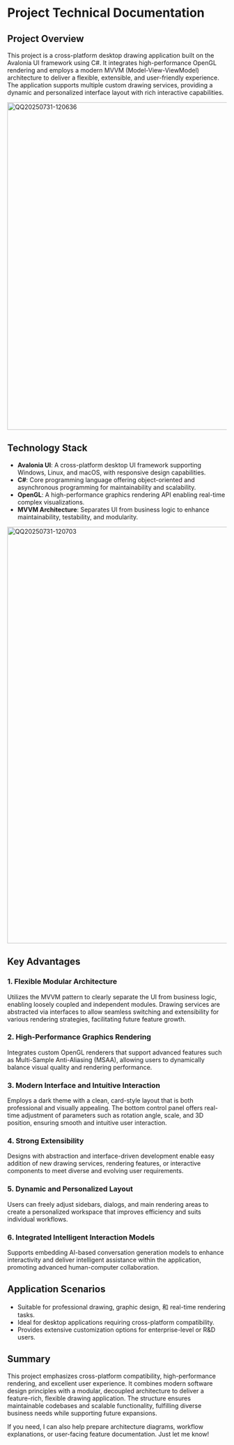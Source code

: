 # Project Technical Documentation

## Project Overview

This project is a cross-platform desktop drawing application built on the Avalonia UI framework using C#. It integrates high-performance OpenGL rendering and employs a modern MVVM (Model-View-ViewModel) architecture to deliver a flexible, extensible, and user-friendly experience. The application supports multiple custom drawing services, providing a dynamic and personalized interface layout with rich interactive capabilities.


<img width="1000" height="750" alt="QQ20250731-120636" src="https://github.com/user-attachments/assets/5cc7c503-105e-431e-b3c9-3776e36c87ab" />


## Technology Stack

- **Avalonia UI**: A cross-platform desktop UI framework supporting Windows, Linux, and macOS, with responsive design capabilities.
- **C#**: Core programming language offering object-oriented and asynchronous programming for maintainability and scalability.
- **OpenGL**: A high-performance graphics rendering API enabling real-time complex visualizations.
- **MVVM Architecture**: Separates UI from business logic to enhance maintainability, testability, and modularity.

<img width="1896" height="954" alt="QQ20250731-120703" src="https://github.com/user-attachments/assets/d25ec287-d6cc-46b4-8cd1-0a2227b791e9" />


## Key Advantages

### 1. Flexible Modular Architecture

Utilizes the MVVM pattern to clearly separate the UI from business logic, enabling loosely coupled and independent modules. Drawing services are abstracted via interfaces to allow seamless switching and extensibility for various rendering strategies, facilitating future feature growth.

### 2. High-Performance Graphics Rendering

Integrates custom OpenGL renderers that support advanced features such as Multi-Sample Anti-Aliasing (MSAA), allowing users to dynamically balance visual quality and rendering performance.

### 3. Modern Interface and Intuitive Interaction

Employs a dark theme with a clean, card-style layout that is both professional and visually appealing. The bottom control panel offers real-time adjustment of parameters such as rotation angle, scale, and 3D position, ensuring smooth and intuitive user interaction.

### 4. Strong Extensibility

Designs with abstraction and interface-driven development enable easy addition of new drawing services, rendering features, or interactive components to meet diverse and evolving user requirements.

### 5. Dynamic and Personalized Layout

Users can freely adjust sidebars, dialogs, and main rendering areas to create a personalized workspace that improves efficiency and suits individual workflows.

### 6. Integrated Intelligent Interaction Models

Supports embedding AI-based conversation generation models to enhance interactivity and deliver intelligent assistance within the application, promoting advanced human-computer collaboration.



## Application Scenarios

- Suitable for professional drawing, graphic design, 和 real-time rendering tasks.
- Ideal for desktop applications requiring cross-platform compatibility.
- Provides extensive customization options for enterprise-level or R&D users.



## Summary

This project emphasizes cross-platform compatibility, high-performance rendering, and excellent user experience. It combines modern software design principles with a modular, decoupled architecture to deliver a feature-rich, flexible drawing application. The structure ensures maintainable codebases and scalable functionality, fulfilling diverse business needs while supporting future expansions.



If you need, I can also help prepare architecture diagrams, workflow explanations, or user-facing feature documentation. Just let me know!
